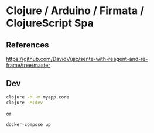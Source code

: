 # Clojure / Arduino / Firmata / ClojureScript Spa

## References

https://github.com/DavidVujic/sente-with-reagent-and-re-frame/tree/master

## Dev

```bash
clojure -M -m myapp.core
clojure -M:dev
```

or

```bash
docker-compose up
```
